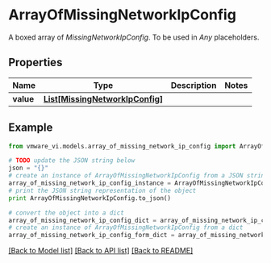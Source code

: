 # ArrayOfMissingNetworkIpConfig

A boxed array of *MissingNetworkIpConfig*. To be used in *Any* placeholders. 

## Properties
Name | Type | Description | Notes
------------ | ------------- | ------------- | -------------
**value** | [**List[MissingNetworkIpConfig]**](MissingNetworkIpConfig.md) |  | 

## Example

```python
from vmware_vi.models.array_of_missing_network_ip_config import ArrayOfMissingNetworkIpConfig

# TODO update the JSON string below
json = "{}"
# create an instance of ArrayOfMissingNetworkIpConfig from a JSON string
array_of_missing_network_ip_config_instance = ArrayOfMissingNetworkIpConfig.from_json(json)
# print the JSON string representation of the object
print ArrayOfMissingNetworkIpConfig.to_json()

# convert the object into a dict
array_of_missing_network_ip_config_dict = array_of_missing_network_ip_config_instance.to_dict()
# create an instance of ArrayOfMissingNetworkIpConfig from a dict
array_of_missing_network_ip_config_form_dict = array_of_missing_network_ip_config.from_dict(array_of_missing_network_ip_config_dict)
```
[[Back to Model list]](../README.md#documentation-for-models) [[Back to API list]](../README.md#documentation-for-api-endpoints) [[Back to README]](../README.md)


